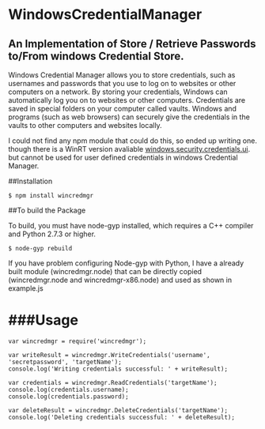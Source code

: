 #  WindowsCredentialManager

## An Implementation of Store / Retrieve Passwords to/From windows Credential Store.

Windows Credential Manager allows you to store credentials, such as usernames and passwords that you use to log on to websites or other computers on a network. By storing your credentials, Windows can automatically log you on to websites or other computers. Credentials are saved in special folders on your computer called vaults. Windows and programs (such as web browsers) can securely give the credentials in the vaults to other computers and websites locally.

I could not find any npm module that could do this, so ended up writing one. though there is a WinRT version avaliable [windows.security.credentials.ui](https://www.npmjs.com/package/windows.security.credentials.ui). but cannot be used for user defined credentials in windows Credential Manager.


##Installation

    $ npm install wincredmgr


##To build the Package

To build, you must have node-gyp installed, which requires a C++ compiler and Python 2.7.3 or higher.

    $ node-gyp rebuild

If you have problem configuring Node-gyp with Python, I have a already built module (wincredmgr.node) that can be directly copied (wincredmgr.node and wincredmgr-x86.node) and used as shown in example.js


###Usage
========

    var wincredmgr = require('wincredmgr');

    var writeResult = wincredmgr.WriteCredentials('username', 'secretpassword', 'targetName');
    console.log('Writing credentials successful: ' + writeResult);

    var credentials = wincredmgr.ReadCredentials('targetName');
    console.log(credentials.username);
    console.log(credentials.password);

    var deleteResult = wincredmgr.DeleteCredentials('targetName');
    console.log('Deleting credentials successful: ' + deleteResult);

